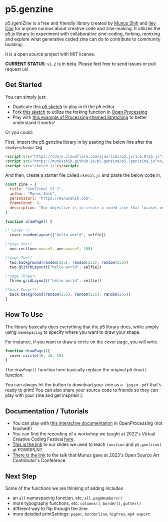 # p5.genzine
p5.(gen)Zine is a free and friendly library created by [Munus Shih](https://munusshih.com) and [Iley Cao](https://www.ileycao.com/) for anyone curious about creative code and zine-making. It utilizes the p5.js library to experiment with collaborative zine-coding, forking, remixing and explore what generative coded zine can do to contribute to community building.

It is a open source project with MIT license.

**CURRENT STATUS**: `v1.2` is in beta. Please feel free to send issues or pull request us!


## Get Started

You can simply just:

- Duplicate this [p5 sketch](https://editor.p5js.org/munusshih/sketches/WyAAMH2gY) to play in ih the p5 editor
- Fork [this sketch](https://openprocessing.org/sketch/1897656) to utilize the forking function in [Open Processing](https://openprocessing.org/) 
- Play with [this example of Processing-themed Stretching](https://openprocessing.org/sketch/1898736) to better understand it works!

Or you could:

First, import the p5.genzine library in by pasting the below line after the `<body></body>` tag

```HTML
<script src="https://cdnjs.cloudflare.com/ajax/libs/p5.js/1.6.0/p5.js"></script>
<script src="https://munusshih.github.io/p5.genzine/p5.(gen)zine.js"></script>
<script src="sketch.js"></script>
```

And then, create a starter file called `sketch.js` and paste the below code in;
```javascript
const zine = {
  title: "GenZ(ine) V1.2",
  author: "Munus Shih",
  personalUrl: "https://munusshih.com",
  frameCount: 8,
  description: "Our objective is to create a coded zine that focuses on digital identity. We will use P5.js to teach ‘function’ and generate a collaborative digital profile zine in the end. We created some customized functions for people to play with this zine more easily."
}

function drawPage() {

/* Cover */
  cover.randomLayout(["hello world", selfie])

/*page One*/
  one.rect(one.mouseX, one.mouseY, 100)

/*page Two*/
  two.background(random(255), random(255), random(255))
  two.glitchLayout(["hello world", selfie])

/*page Three*/
  three.gridLayout(["hello world", selfie])

/*back Cover*/
  back.background(random(255), random(255), random(255))
}

```

## How To Use
The library basically does everything that the p5 library does, while simply using `namespacing` to specify where you want to draw your shape.

For instance, if you want to draw a circle on the cover page, you will write.

```javascript
function drawPage(){
  cover.circle(30, 30, 10)
}
```

The `drawPage()` function here basically replace the original p5 `draw()` function.

You can always hit the button to download your zine as a `.jpg` or `.pdf` that's ready to print! You can also share your source code to friends so they can play with your zine and get inspried :)

## Documentation / Tutorials
- You can play with [this interactive documentation]() in OpenProcessing (not finished!)
- You can find the recording of a workshop we taught at 2022's Virtual Creative Coding Festival [here](https://www.youtube.com/watch?v=lAQc3Ij3O8k&ab_channel=ProcessingFoundation).
- [This is the link](https://docs.google.com/presentation/d/1EJhxkK4Y07TfD7r6gUuXITqdYWmzFHE_BbPqNvFViuM/edit?usp=sharing) to our slides we used to teach `function` and `p5.gen(zine)` at POWRPLNT.
- [There is the link](https://docs.google.com/presentation/d/1VEQN4Ro4POYxDtKL6aLBGOjlln6rnFerCH_ebJS2VUE/edit?usp=sharing) to the talk that Munus gave at 2023's Open Source Art Contributor's Conference.

## Next Step

Some of the functions we are thinking of adding includes
- an `all` namespacing function, etc. `all.pageNumbers()`
- more typography functions, etc. `columns()`, `border()`, `gutter()`
- different way to flip through the zine
- more detailed printSettings: `paper`, `borderline`, `highres`, `mp4 export`